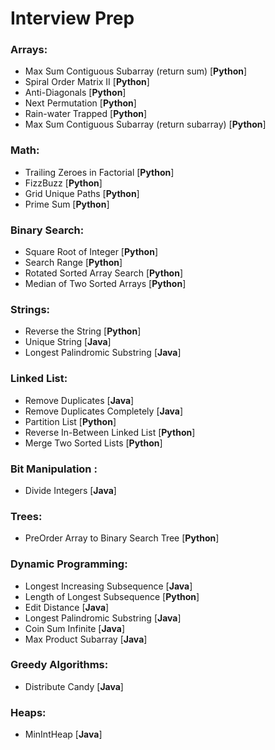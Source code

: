 # Interview Prep
<h3> Arrays: </h3>
<ul>
    <li> Max Sum Contiguous Subarray (return sum) [<b>Python</b>]</li>
    <li> Spiral Order Matrix II [<b>Python</b>]</li>
    <li> Anti-Diagonals [<b>Python</b>]</li>
    <li> Next Permutation [<b>Python</b>]</li>
    <li> Rain-water Trapped [<b>Python</b>]</li>
    <li> Max Sum Contiguous Subarray (return subarray) [<b>Python</b>]</li>
</ul>

<h3> Math: </h3>
<ul>
    <li> Trailing Zeroes in Factorial [<b>Python</b>]</li>
    <li> FizzBuzz [<b>Python</b>]</li>
    <li> Grid Unique Paths [<b>Python</b>]</li>
    <li> Prime Sum [<b>Python</b>]</li>
</ul>


<h3> Binary Search: </h3>
<ul>
    <li> Square Root of Integer [<b>Python</b>]</li>
    <li> Search Range [<b>Python</b>]</li>
    <li> Rotated Sorted Array Search [<b>Python</b>]</li>
    <li> Median of Two Sorted Arrays [<b>Python</b>]</li>
</ul>

<h3> Strings: </h3>
<ul>
    <li> Reverse the String [<b>Python</b>]</li>
    <li> Unique String [<b>Java</b>]</li>
    <li> Longest Palindromic Substring [<b>Java</b>]</li>
</ul>

<h3> Linked List: </h3>
<ul>
    <li> Remove Duplicates [<b>Java</b>]</li>
    <li> Remove Duplicates Completely [<b>Java</b>]</li>
    <li> Partition List [<b>Python</b>]</li>
    <li> Reverse In-Between Linked List [<b>Python</b>]</li>
    <li> Merge Two Sorted Lists [<b>Python</b>]</li>
</ul>

<h3> Bit Manipulation : </h3>
<ul>
    <li> Divide Integers [<b>Java</b>]</li>
</ul>

<h3> Trees: </h3>
<ul>
    <li> PreOrder Array to Binary Search Tree [<b>Python</b>]</li>
</ul>

<H3> Dynamic Programming: </h3>
<ul>
    <li> Longest Increasing Subsequence [<b>Java</b>]</li>
    <li> Length of Longest Subsequence [<b>Python</b>]</li>
    <li> Edit Distance [<b>Java</b>]</li>
    <li> Longest Palindromic Substring [<b>Java</b>]</li>
    <li> Coin Sum Infinite [<b>Java</b>]</li>
    <li> Max Product Subarray [<b>Java</b>]</li>
</ul>

<h3> Greedy Algorithms: </h3>
<ul>
    <li> Distribute Candy [<b>Java</b>]</li>
</ul>

<h3> Heaps: </h3>
<ul>
    <li> MinIntHeap [<b>Java</b>]</li>
</ul>